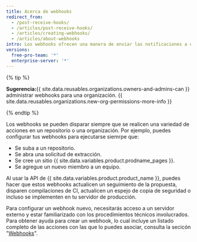 ```yaml
---
title: Acerca de webhooks
redirect_from:
  - /post-receive-hooks/
  - /articles/post-receive-hooks/
  - /articles/creating-webhooks/
  - /articles/about-webhooks
intro: Los webhooks ofrecen una manera de enviar las notificaciones a un servidor web externo siempre que ciertas acciones ocurran en un repositorio o una organización.
versions:
  free-pro-team: '*'
  enterprise-server: '*'
---
```


{% tip %}

**Sugerencia:**{{ site.data.reusables.organizations.owners-and-admins-can }} administrar webhooks para una organización. {{ site.data.reusables.organizations.new-org-permissions-more-info }}

{% endtip %}

Los webhooks se pueden disparar siempre que se realicen una variedad de acciones en un repositorio o una organización. Por ejemplo, puedes configurar tus webhooks para ejecutarse siemrpe que:

* Se suba a un repositorio.
* Se abra una solicitud de extracción.
* Se cree un sitio {{ site.data.variables.product.prodname_pages }}.
* Se agregue un nuevo miembro a un equipo.

Al usar la API de {{ site.data.variables.product.product_name }}, puedes hacer que estos webhooks actualicen un seguimiento de la propuesta, disparen compilaciones de CI, actualicen un espejo de copia de seguridad o incluso se implementen en tu servidor de producción.

Para configurar un webhook nuevo, necesitarás acceso a un servidor externo y estar familiarizado con los procedimientos técnicos involucrados. Para obtener ayuda para crear un webhook, lo cual incluye un listado completo de las acciones con las que lo puedes asociar, consulta la secicón "[Webhooks](/webhooks)".
